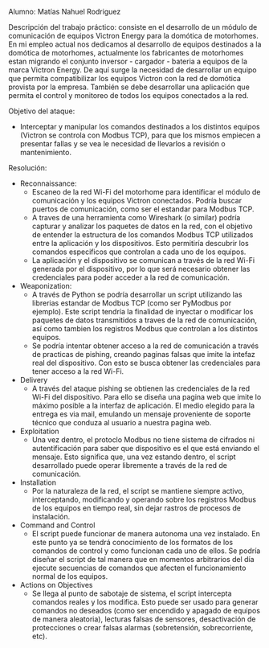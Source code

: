 Alumno: Matías Nahuel Rodriguez

Descripción del trabajo práctico: consiste en el desarrollo de un módulo de comunicación de equipos Victron Energy para la domótica de motorhomes. En mi empleo actual nos dedicamos al desarrollo de equipos destinados a la domótica de motorhomes, actualmente los fabricantes de motorhomes estan migrando el conjunto inversor - cargador - bateria a equipos de la marca Victron Energy. 
De aquí surge la necesidad de desarrollar un equipo que permita compatibilizar los equipos Victron con la red de domótica provista por la empresa. También se debe desarrollar una aplicación que permita el control y monitoreo de todos los equipos conectados a la red.

Objetivo del ataque: 
- Interceptar y manipular los comandos destinados a los distintos equipos (Victron se controla con Modbus TCP), para que los mismos empiecen a presentar fallas y se vea le necesidad de llevarlos a revisión o mantenimiento.

Resolución:
- Reconnaissance:
    - Escaneo de la red Wi-Fi del motorhome para identificar el módulo de comunicación y los equipos Victron conectados. Podría buscar puertos de comunicación, como ser el estandar para Modbus TCP.
    - A traves de una herramienta como Wireshark (o similar) podría capturar y analizar los paquetes de datos en la red, con el objetivo de entender la estructura de los comandos Modbus TCP utilizados entre la aplicación y los dispositivos. Esto permitiría descubrir los comandos especificos que controlan a cada uno de los equipos.
    - La aplicación y el dispositivo se comunican a través de la red Wi-Fi generada por el dispositivo, por lo que será necesario obtener las credenciales para poder acceder a la red de comunicación.
- Weaponization:
    - A través de Python se podría desarrollar un script utilizando las librerias estandar de Modbus TCP (como ser PyModbus por ejemplo). Este script tendría la finalidad de inyectar o modificar los paquetes de datos transmitidos a traves de la red de comunicación, así como tambien los registros Modbus que controlan a los distintos equipos.
    - Se podría intentar obtener acceso a la red  de comunicación a través de practicas de pishing, creando paginas falsas que imite la intefaz real del dispositivo. Con esto se busca obtener las credenciales para tener acceso a la red Wi-Fi.
- Delivery
    - A través del ataque pishing se obtienen las credenciales de la red Wi-Fi del dispositivo. Para ello se diseña una pagina web que imite lo máximo posible a la interfaz de aplicación. El medio elegido para la entrega es via mail, emulando un mensaje proveniente de soporte técnico que conduza al usuario a nuestra pagina web.
- Exploitation
    - Una vez dentro, el protoclo Modbus no tiene sistema de cifrados ni autentificación para saber que dispositivo es el que está enviando el mensaje. Esto significa que, una vez estando dentro, el script desarrollado puede operar libremente a través de la red de comunicación.
- Installation
    - Por la naturaleza de la red, el script se mantiene siempre activo, interceptando, modificando y operando sobre los registros Modbus de los equipos en tiempo real, sin dejar rastros de procesos de instalación.
- Command and Control
    - El script puede funcionar de manera autonoma una vez instalado. En este punto ya se tendrá conocimiento de los formatos de los comandos de control y como funcionan cada uno de ellos. Se podría diseñar el script de tal manera que en momentos arbitrarios del día ejecute secuencias de comandos que afecten el funcionamiento normal de los equipos. 
- Actions on Objectives
    - Se llega al punto de sabotaje de sistema, el script intercepta comandos reales y los modifica. Esto puede ser usado para generar comandos no deseados (como ser encendido y apagado de equipos de manera aleatoria), lecturas falsas de sensores, desactivación de protecciones o crear falsas alarmas (sobretensión, sobrecorriente, etc).
